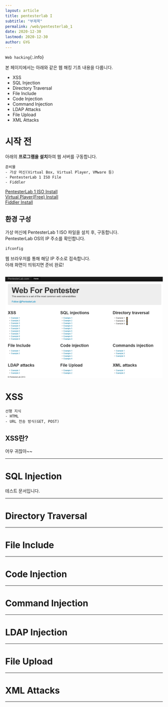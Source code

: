 ```yaml
---
layout: article
title: pentesterlab I
subtitle: "부제목"
permalink: /web/pentesterlab_1
date: 2020-12-30
lastmod: 2020-12-30
author: GYG
---
```

`Web hacking`{:.info} 

본 페이지에서는 아래와 같은 웹 해킹 기초 내용을 다룹니다.
- XSS
- SQL Injection
- Directory Traversal
- File Include
- Code Injection
- Command Injection
- LDAP Attacks
- File Upload
- XML Attacks

# 시작 전
아래의 **프로그램을 설치**하여 웹 서버를 구동합니다.

```
준비물
- 가상 머신(Virtual Box, Virtual Player, VMware 등)
- PentesterLab 1 ISO File
- Fiddler
```

[PentesterLab 1 ISO Install](https://pentesterlab.com/exercises/web_for_pentester/attachments)  
[Virtual Player(Free) Install](https://www.vmware.com/products/workstation-player/workstation-player-evaluation.html)  
[Fiddler Install](https://www.telerik.com/download/fiddler/fiddler4)

## 환경 구성
가상 머신에 PentesterLab 1 ISO 파일을 설치 후, 구동합니다.  
PentesterLab OS의 IP 주소를 확인합니다.  
```
ifconfig
```
웹 브라우저를 통해 해당 IP 주소로 접속합니다.  
아래 화면이 띄워지면 준비 완료!  

![test](/assets/Pentester_main.jpg)
---

# XSS

```
선행 지식
- HTML
- URL 전송 방식(GET, POST)
```
## XSS란?
어우 귀찮아~~


---
# SQL Injection
테스트 문서입니다.

---
# Directory Traversal

---
# File Include

---
# Code Injection

---
# Command Injection

---
# LDAP Injection

---
# File Upload

---
# XML Attacks

---
